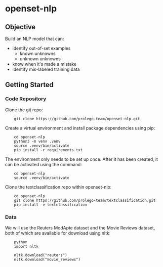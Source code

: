 # openset-nlp

## Objective

Build an NLP model that can:

- identify out-of-set examples
    - known unknowns
    - unknown unknowns
- know when it's made a mistake
- identify mis-labeled training data

## Getting Started

### Code Repository

Clone the git repo:

        git clone https://github.com/prolego-team/openset-nlp.git

Create a virtual environment and install package dependencies using pip:

        cd openset-nlp
        python3 -m venv .venv
        source .venv/bin/activate
        pip install -r requirements.txt

The environment only needs to be set up once. After it has been created, it can be activated using the command:

        cd openset-nlp
        source .venv/bin/activate

Clone the textclassification repo within openset-nlp:

        cd openset-nlp
        git clone https://github.com/prolego-team/textclassification.git
        pip install -e textclassification

### Data

We will use the Reuters ModApte dataset and the Movie Reviews dataset, both of which are available for download using nltk:

        python
        import nltk

        nltk.download("reuters")
        nltk.download("movie_reviews")
